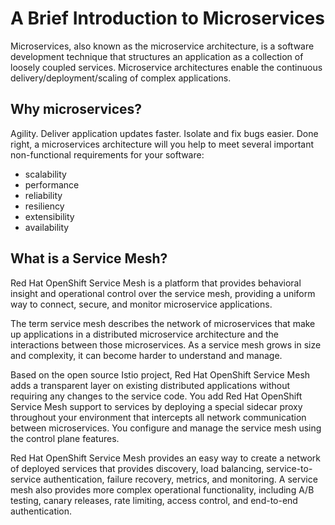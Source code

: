 # A Brief Introduction to Microservices
Microservices, also known as the microservice architecture, is a software development technique that structures an application as a collection of loosely coupled services. Microservice architectures enable the continuous delivery/deployment/scaling of complex applications.


## Why microservices?
Agility. Deliver application updates faster. Isolate and fix bugs easier. Done right, a microservices architecture will you help to meet several important non-functional requirements for your software:

* scalability
* performance
* reliability
* resiliency
* extensibility
* availability

## What is a Service Mesh?
Red Hat OpenShift Service Mesh is a platform that provides behavioral insight and operational control over the service mesh, providing a uniform way to connect, secure, and monitor microservice applications.

The term service mesh describes the network of microservices that make up applications in a distributed microservice architecture and the interactions between those microservices. As a service mesh grows in size and complexity, it can become harder to understand and manage.

Based on the open source Istio project, Red Hat OpenShift Service Mesh adds a transparent layer on existing distributed applications without requiring any changes to the service code. You add Red Hat OpenShift Service Mesh support to services by deploying a special sidecar proxy throughout your environment that intercepts all network communication between microservices. You configure and manage the service mesh using the control plane features.

Red Hat OpenShift Service Mesh provides an easy way to create a network of deployed services that provides discovery, load balancing, service-to-service authentication, failure recovery, metrics, and monitoring. A service mesh also provides more complex operational functionality, including A/B testing, canary releases, rate limiting, access control, and end-to-end authentication.
